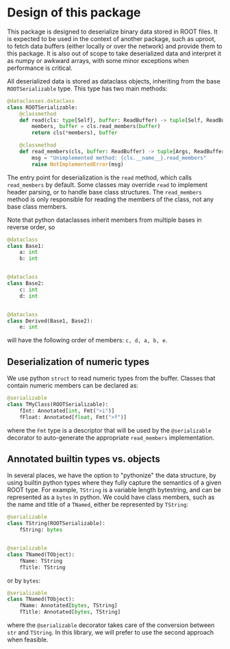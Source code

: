 # Design of this package

This package is designed to deserialize binary data stored in ROOT files. It is
expected to be used in the context of another package, such as uproot, to fetch
data buffers (either locally or over the network) and provide them to this
package. It is also out of scope to take deserialized data and interpret it as
numpy or awkward arrays, with some minor exceptions when performance is
critical.

All deserialized data is stored as dataclass objects, inheriting from the base
`ROOTSerializable` type. This type has two main methods:

```python
@dataclasses.dataclass
class ROOTSerializable:
    @classmethod
    def read(cls: type[Self], buffer: ReadBuffer) -> tuple[Self, ReadBuffer]:
        members, buffer = cls.read_members(buffer)
        return cls(*members), buffer

    @classmethod
    def read_members(cls, buffer: ReadBuffer) -> tuple[Args, ReadBuffer]:
        msg = "Unimplemented method: {cls.__name__}.read_members"
        raise NotImplementedError(msg)
```

The entry point for deserialization is the `read` method, which calls
`read_members` by default. Some classes may override `read` to implement header
parsing, or to handle base class structures. The `read_members` method is only
responsible for reading the members of the class, not any base class members.

Note that python dataclasses inherit members from multiple bases in reverse
order, so

```python
@dataclass
class Base1:
    a: int
    b: int


@dataclass
class Base2:
    c: int
    d: int


@dataclass
class Derived(Base1, Base2):
    e: int
```

will have the following order of members: `c, d, a, b, e`.

## Deserialization of numeric types

We use python `struct` to read numeric types from the buffer. Classes that
contain numeric members can be declared as:

```python
@serializable
class TMyClass(ROOTSerializable):
    fInt: Annotated[int, Fmt(">i")]
    fFloat: Annotated[float, Fmt(">f")]
```

where the `Fmt` type is a descriptor that will be used by the `@serializable`
decorator to auto-generate the appropriate `read_members` implementation.

## Annotated builtin types vs. objects

In several places, we have the option to "pythonize" the data structure, by
using builtin python types where they fully capture the semantics of a given
ROOT type. For example, `TString` is a variable length bytestring, and can be
represented as a `bytes` in python. We could have class members, such as the
name and title of a `TNamed`, either be represented by `TString`:

```python
@serializable
class TString(ROOTSerializable):
    fString: bytes


@serializable
class TNamed(TObject):
    fName: TString
    fTitle: TString
```

or by `bytes`:

```python
@serializable
class TNamed(TObject):
    fName: Annotated[bytes, TString]
    fTitle: Annotated[bytes, TString]
```

where the `@serializable` decorator takes care of the conversion between `str`
and `TString`. In this library, we will prefer to use the second approach when
feasible.
